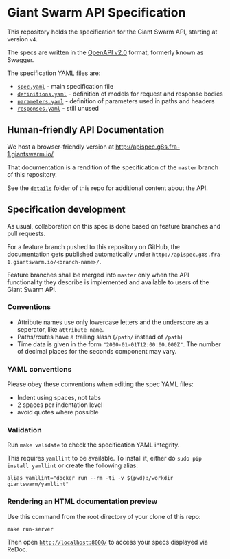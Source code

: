 # Giant Swarm API Specification

This repository holds the specification for the Giant Swarm API, starting at version `v4`.

The specs are written in the [OpenAPI v2.0](https://github.com/OAI/OpenAPI-Specification/blob/master/versions/2.0.md) format, formerly known as Swagger.

The specification YAML files are:

- [`spec.yaml`](https://github.com/giantswarm/api-spec/blob/master/spec.yaml) - main specification file
- [`definitions.yaml`](https://github.com/giantswarm/api-spec/blob/master/definitions.yaml) - definition of models for request and response bodies
- [`parameters.yaml`](https://github.com/giantswarm/api-spec/blob/master/parameters.yaml) - definition of parameters used in paths and headers
- [`responses.yaml`](https://github.com/giantswarm/api-spec/blob/master/responses.yaml) - still unused


## Human-friendly API Documentation

We host a browser-friendly version at http://apispec.g8s.fra-1.giantswarm.io/

That documentation is a rendition of the specification of the `master` branch of this repository.

See the [`details`](https://github.com/giantswarm/api-spec/tree/master/details) folder of this repo for additional content about the API.

## Specification development

As usual, collaboration on this spec is done based on feature branches and pull requests.

For a feature branch pushed to this repository on GitHub, the documentation gets published automatically under `http://apispec.g8s.fra-1.giantswarm.io/<branch-name>/`.

Feature branches shall be merged into `master` only when the API functionality they describe is implemented and available to users of the Giant Swarm API.

### Conventions

- Attribute names use only lowercase letters and the underscore as a seperator, like `attribute_name`.
- Paths/routes have a trailing slash (`/path/` instead of `/path`)
- Time data is given in the form `"2000-01-01T12:00:00.000Z"`. The number of decimal places for the seconds component may vary.

### YAML conventions

Please obey these conventions when editing the spec YAML files:

- Indent using spaces, not tabs
- 2 spaces per indentation level
- avoid quotes where possible

### Validation

Run `make validate` to check the specification YAML integrity.

This requires `yamllint` to be available. To install it, either do `sudo pip install yamllint` or create the following alias:

```
alias yamllint="docker run --rm -ti -v $(pwd):/workdir giantswarm/yamllint"
```

### Rendering an HTML documentation preview

Use this command from the root directory of your clone of this repo:

```nohighlight
make run-server
```

Then open [`http://localhost:8000/`](http://localhost:8000/) to access your specs displayed via ReDoc.

